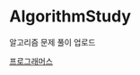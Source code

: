 # AlgorithmStudy
알고리즘 문제 풀이 업로드


<a href="https://github.com/khw3754/AlgorithmStudy/tree/main/%ED%94%84%EB%A1%9C%EA%B7%B8%EB%9E%98%EB%A8%B8%EC%8A%A4/unrated">프로그래머스</a>
